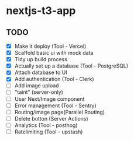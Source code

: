 # nextjs-t3-app

## TODO

- [x] Make it deploy (Tool - Vercel)
- [x] Scaffold basic ui with mock data
- [x] TIdy up build process
- [x] Actually set up a database (Tool - PostgreSQL)
- [x] Attach database to UI
- [x] Add authentication (Tool - Clerk)
- [ ] Add image upload
- [ ] "taint" (server-only)
- [ ] User Next/Image component
- [ ] Error management (Tool - Sentry)
- [ ] Routing/image page(Parallel Routing)
- [ ] Delete button (Server Actions)
- [ ] Analytics (Tool - posthog)
- [ ] Ratelimiting (Tool - upstash)
